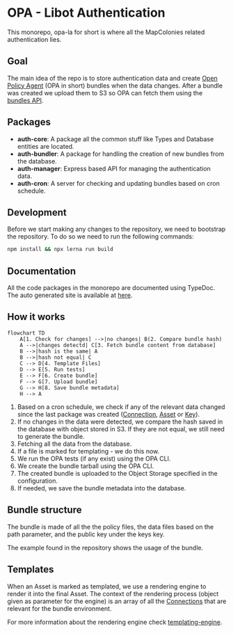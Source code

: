# OPA - Libot Authentication

This monorepo, opa-la for short is where all the MapColonies related authentication lies.

## Goal

The main idea of the repo is to store authentication data and create [Open Policy Agent](https://www.openpolicyagent.org/) (OPA in short) bundles when the data changes. After a bundle was created we upload them to S3 so OPA can fetch them using the [bundles API](https://www.openpolicyagent.org/docs/latest/management-bundles/).

## Packages

- **auth-core**: A package all the common stuff like Types and Database entities are located.
- **auth-bundler**: A package for handling the creation of new bundles from the database.
- **auth-manager**: Express based API for managing the authentication data.
- **auth-cron**: A server for checking and updating bundles based on cron schedule.

## Development

Before we start making any changes to the repository, we need to bootstrap the repository. To do so we need to run the following commands:

```bash
npm install && npx lerna run build
```

## Documentation

All the code packages in the monorepo are documented using TypeDoc. The auto generated site is available at [here](https://mapcolonies.github.io/opa-la/).

## How it works

```mermaid
flowchart TD
    A[1. Check for changes] -->|no changes| B(2. Compare bundle hash)
    A -->|changes detectd| C[3. Fetch bundle content from database]
    B -->|hash is the same| A
    B -->|hash not equal| C
    C --> D[4. Template Files]
    D --> E[5. Run tests]
    E --> F[6. Create bundle]
    F --> G[7. Upload bundle]
    G --> H[8. Save bundle metadata]
    H --> A
```

1. Based on a cron schedule, we check if any of the relevant data changed since the last package was created ([Connection](https://mapcolonies.github.io/opa-la/interfaces/_map_colonies_auth_core.IConnection.html), [Asset](https://mapcolonies.github.io/opa-la/interfaces/_map_colonies_auth_core.IAsset.html) or [Key](https://mapcolonies.github.io/opa-la/interfaces/_map_colonies_auth_core.IKey.html)).
2. If no changes in the data were detected, we compare the hash saved in the database with object stored in S3. If they are not equal, we still need to generate the bundle.
3. Fetching all the data from the database.
4. If a file is marked for templating - we do this now.
5. We run the OPA tests (if any exist) using the OPA CLI.
6. We create the bundle tarball using the OPA CLI.
7. The created bundle is uploaded to the Object Storage specified in the configuration.
8. If needed, we save the bundle metadata into the database.

## Bundle structure

The bundle is made of all the the policy files, the data files based on the path parameter, and the public key under the keys key.

The example found in the repository shows the usage of the bundle.

## Templates

When an Asset is marked as templated, we use a rendering engine to render it into the final Asset.
The context of the rendering process (object given as parameter for the engine) is an array of all the [Connections](https://mapcolonies.github.io/opa-la/interfaces/_map_colonies_auth_core.IConnection.html) that are relevant for the bundle environment.

For more information about the rendering engine check [templating-engine](packages/auth-bundler/README.md#templating-engine).
